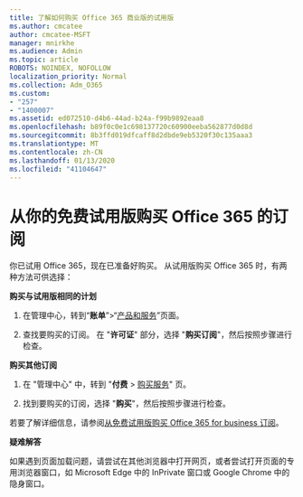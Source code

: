 ```yaml
---
title: 了解如何购买 Office 365 商业版的试用版
ms.author: cmcatee
author: cmcatee-MSFT
manager: mnirkhe
ms.audience: Admin
ms.topic: article
ROBOTS: NOINDEX, NOFOLLOW
localization_priority: Normal
ms.collection: Adm_O365
ms.custom:
- "257"
- "1400007"
ms.assetid: ed072510-d4b6-44ad-b24a-f99b9892eaa8
ms.openlocfilehash: b89f0c0e1c698137720c60900eeba562877d0d8d
ms.sourcegitcommit: 8b3ffd019dfcaff8d2dbde9eb5320f30c135aaa3
ms.translationtype: MT
ms.contentlocale: zh-CN
ms.lasthandoff: 01/13/2020
ms.locfileid: "41104647"
---
```

# <a name="buy-a-subscription-to-office-365-from-your-free-trial"></a>从你的免费试用版购买 Office 365 的订阅

你已试用 Office 365，现在已准备好购买。 从试用版购买 Office 365 时，有两种方法可供选择：
  
 **购买与试用版相同的计划**
  
1. 在管理中心，转到“**账单**”\>“[产品和服务](https://go.microsoft.com/fwlink/p/?linkid=842054)”页面。

2. 查找要购买的订阅。 在 "**许可证**" 部分，选择 "**购买订阅**"，然后按照步骤进行检查。

**购买其他订阅**
  
1. 在 "管理中心" 中，转到 "**付费** \> [购买服务](https://go.microsoft.com/fwlink/p/?linkid=868433)" 页。

3. 找到要购买的订阅，选择 "**购买**"，然后按照步骤进行检查。

若要了解详细信息，请参阅[从免费试用版购买 Office 365 for business 订阅](https://docs.microsoft.com/office365/admin/subscriptions-and-billing/buy-a-subscription-from-your-free-trial)。

**疑难解答**

如果遇到页面加载问题，请尝试在其他浏览器中打开网页，或者尝试打开页面的专用浏览器窗口，如 Microsoft Edge 中的 InPrivate 窗口或 Google Chrome 中的隐身窗口。
